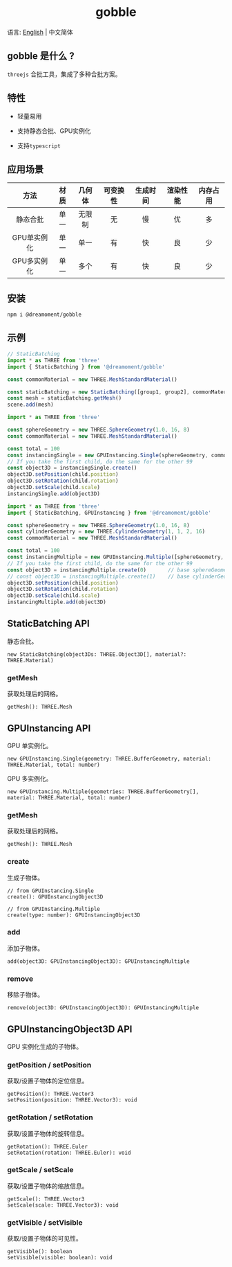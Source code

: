 <h1 align="center">gobble</h1>

语言: [English](README.md) | 中文简体

## gobble 是什么 ?

`threejs` 合批工具，集成了多种合批方案。

## 特性

- 轻量易用

- 支持静态合批、GPU实例化

- 支持`typescript`

## 应用场景
方法| 材质 | 几何体 | 可变换性 | 生成时间 | 渲染性能 |内存占用
:-:|:--:|:---:|:----:|:----:|:----:|:-:
静态合批| 单一 | 无限制 |  无   |  慢   |  优   |多
GPU单实例化| 单一 | 单一  |  有   |  快   |  良   |少
GPU多实例化| 单一 | 多个  |  有   |  快  |  良   |少

## 安装

```agsl
npm i @dreamoment/gobble
```

## 示例

```javascript
// StaticBatching
import * as THREE from 'three'
import { StaticBatching } from '@dreamoment/gobble'

const commonMaterial = new THREE.MeshStandardMaterial()

const staticBatching = new StaticBatching([group1, group2], commonMaterial)
const mesh = staticBatching.getMesh()
scene.add(mesh)
```

```javascript
import * as THREE from 'three'

const sphereGeometry = new THREE.SphereGeometry(1.0, 16, 8)
const commonMaterial = new THREE.MeshStandardMaterial()

const total = 100
const instancingSingle = new GPUInstancing.Single(sphereGeometry, commonMaterial, total)
// If you take the first child, do the same for the other 99
const object3D = instancingSingle.create()
object3D.setPosition(child.position)
object3D.setRotation(child.rotation)
object3D.setScale(child.scale)
instancingSingle.add(object3D)
```

```javascript
import * as THREE from 'three'
import { StaticBatching, GPUInstancing } from '@dreamoment/gobble'

const sphereGeometry = new THREE.SphereGeometry(1.0, 16, 8)
const cylinderGeometry = new THREE.CylinderGeometry(1, 1, 2, 16)
const commonMaterial = new THREE.MeshStandardMaterial()

const total = 100
const instancingMultiple = new GPUInstancing.Multiple([sphereGeometry, c], commonMaterial, total)
// If you take the first child, do the same for the other 99
const object3D = instancingMultiple.create(0)       // base sphereGeometry
// const object3D = instancingMultiple.create(1)    // base cylinderGeometry
object3D.setPosition(child.position)
object3D.setRotation(child.rotation)
object3D.setScale(child.scale)
instancingMultiple.add(object3D)
```

## StaticBatching API

静态合批。

```
new StaticBatching(object3Ds: THREE.Object3D[], material?: THREE.Material)
```

### getMesh

获取处理后的网格。

```
getMesh(): THREE.Mesh
```

## GPUInstancing API

GPU 单实例化。

```
new GPUInstancing.Single(geometry: THREE.BufferGeometry, material: THREE.Material, total: number)
```

GPU 多实例化。

```
new GPUInstancing.Multiple(geometries: THREE.BufferGeometry[], material: THREE.Material, total: number)
```

### getMesh

获取处理后的网格。

```
getMesh(): THREE.Mesh
```

### create

生成子物体。

```
// from GPUInstancing.Single
create(): GPUInstancingObject3D
```

```
// from GPUInstancing.Multiple
create(type: number): GPUInstancingObject3D
```

### add

添加子物体。

```
add(object3D: GPUInstancingObject3D): GPUInstancingMultiple
```

### remove

移除子物体。

```
remove(object3D: GPUInstancingObject3D): GPUInstancingMultiple
```

## GPUInstancingObject3D API

GPU 实例化生成的子物体。

### getPosition / setPosition

获取/设置子物体的定位信息。

```
getPosition(): THREE.Vector3
setPosition(position: THREE.Vector3): void
```

### getRotation / setRotation

获取/设置子物体的旋转信息。

```
getRotation(): THREE.Euler
setRotation(rotation: THREE.Euler): void
```

### getScale / setScale

获取/设置子物体的缩放信息。

```
getScale(): THREE.Vector3
setScale(scale: THREE.Vector3): void
```

### getVisible / setVisible

获取/设置子物体的可见性。

```
getVisible(): boolean
setVisible(visible: boolean): void
```